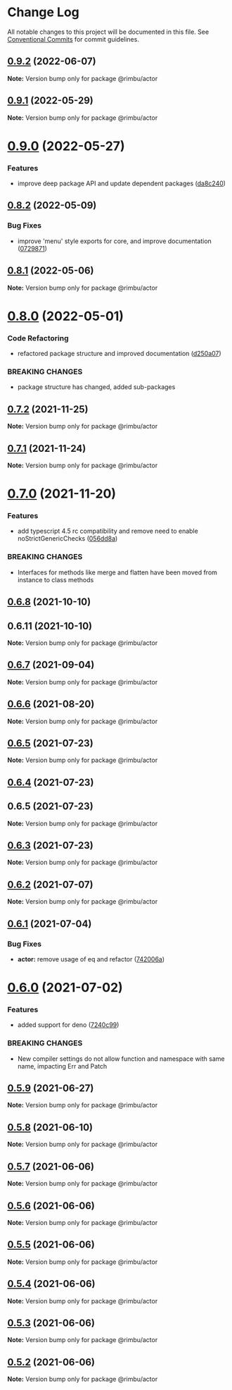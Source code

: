 # Change Log

All notable changes to this project will be documented in this file.
See [Conventional Commits](https://conventionalcommits.org) for commit guidelines.

## [0.9.2](https://github.com/rimbu-org/rimbu/compare/@rimbu/actor@0.9.1...@rimbu/actor@0.9.2) (2022-06-07)

**Note:** Version bump only for package @rimbu/actor





## [0.9.1](https://github.com/rimbu-org/rimbu/compare/@rimbu/actor@0.9.0...@rimbu/actor@0.9.1) (2022-05-29)

**Note:** Version bump only for package @rimbu/actor





# [0.9.0](https://github.com/rimbu-org/rimbu/compare/@rimbu/actor@0.8.2...@rimbu/actor@0.9.0) (2022-05-27)


### Features

* improve deep package API and update dependent packages ([da8c240](https://github.com/rimbu-org/rimbu/commit/da8c2402745ff56f273b1d3503bd01fb2eedd411))





## [0.8.2](https://github.com/rimbu-org/rimbu/compare/@rimbu/actor@0.8.1...@rimbu/actor@0.8.2) (2022-05-09)


### Bug Fixes

* improve 'menu' style exports for core, and improve documentation ([0729871](https://github.com/rimbu-org/rimbu/commit/0729871a8aae220ef5d9132c0c56e5a3cb2c19cb))





## [0.8.1](https://github.com/rimbu-org/rimbu/compare/@rimbu/actor@0.8.0...@rimbu/actor@0.8.1) (2022-05-06)

**Note:** Version bump only for package @rimbu/actor





# [0.8.0](https://github.com/rimbu-org/rimbu/compare/@rimbu/actor@0.7.2...@rimbu/actor@0.8.0) (2022-05-01)


### Code Refactoring

* refactored package structure and improved documentation ([d250a07](https://github.com/rimbu-org/rimbu/commit/d250a076300bd9c2cc3c2203b41a1889354c8bc5))


### BREAKING CHANGES

* package structure has changed, added sub-packages





## [0.7.2](https://github.com/rimbu-org/rimbu/compare/@rimbu/actor@0.7.1...@rimbu/actor@0.7.2) (2021-11-25)

**Note:** Version bump only for package @rimbu/actor





## [0.7.1](https://github.com/rimbu-org/rimbu/compare/@rimbu/actor@0.7.0...@rimbu/actor@0.7.1) (2021-11-24)

**Note:** Version bump only for package @rimbu/actor





# [0.7.0](https://github.com/rimbu-org/rimbu/compare/@rimbu/actor@0.6.8...@rimbu/actor@0.7.0) (2021-11-20)


### Features

* add typescript 4.5 rc compatibility and remove need to enable noStrictGenericChecks ([056dd8a](https://github.com/rimbu-org/rimbu/commit/056dd8a998ae4064570481fb7a9396326c0ca131))


### BREAKING CHANGES

* Interfaces for methods like merge and flatten have been moved from instance to
class methods





## [0.6.8](https://github.com/rimbu-org/rimbu/compare/@rimbu/actor@0.6.7...@rimbu/actor@0.6.8) (2021-10-10)



## 0.6.11 (2021-10-10)

**Note:** Version bump only for package @rimbu/actor





## [0.6.7](https://github.com/rimbu-org/rimbu/compare/@rimbu/actor@0.6.6...@rimbu/actor@0.6.7) (2021-09-04)

**Note:** Version bump only for package @rimbu/actor





## [0.6.6](https://github.com/rimbu-org/rimbu/compare/@rimbu/actor@0.6.5...@rimbu/actor@0.6.6) (2021-08-20)

**Note:** Version bump only for package @rimbu/actor





## [0.6.5](https://github.com/rimbu-org/rimbu/compare/@rimbu/actor@0.6.4...@rimbu/actor@0.6.5) (2021-07-23)

**Note:** Version bump only for package @rimbu/actor





## [0.6.4](https://github.com/rimbu-org/rimbu/compare/@rimbu/actor@0.6.3...@rimbu/actor@0.6.4) (2021-07-23)



## 0.6.5 (2021-07-23)

**Note:** Version bump only for package @rimbu/actor





## [0.6.3](https://github.com/rimbu-org/rimbu/compare/@rimbu/actor@0.6.2...@rimbu/actor@0.6.3) (2021-07-23)

**Note:** Version bump only for package @rimbu/actor





## [0.6.2](https://github.com/rimbu-org/rimbu/compare/@rimbu/actor@0.6.1...@rimbu/actor@0.6.2) (2021-07-07)

**Note:** Version bump only for package @rimbu/actor





## [0.6.1](https://github.com/rimbu-org/rimbu/compare/@rimbu/actor@0.6.0...@rimbu/actor@0.6.1) (2021-07-04)


### Bug Fixes

* **actor:** remove usage of eq and refactor ([742006a](https://github.com/rimbu-org/rimbu/commit/742006a4819c9af11812770f626d4f9f7571f0b4))





# [0.6.0](https://github.com/rimbu-org/rimbu/compare/@rimbu/actor@0.5.9...@rimbu/actor@0.6.0) (2021-07-02)


### Features

* added support for deno ([7240c99](https://github.com/rimbu-org/rimbu/commit/7240c998904822e098d2abf6e8e6deda4f165f11))


### BREAKING CHANGES

* New compiler settings do not allow function and namespace with same name, impacting
Err and Patch





## [0.5.9](https://github.com/rimbu-org/rimbu/compare/@rimbu/actor@0.5.8...@rimbu/actor@0.5.9) (2021-06-27)

**Note:** Version bump only for package @rimbu/actor





## [0.5.8](https://github.com/rimbu-org/rimbu/compare/@rimbu/actor@0.5.7...@rimbu/actor@0.5.8) (2021-06-10)

**Note:** Version bump only for package @rimbu/actor





## [0.5.7](https://github.com/rimbu-org/rimbu/compare/@rimbu/actor@0.5.6...@rimbu/actor@0.5.7) (2021-06-06)

**Note:** Version bump only for package @rimbu/actor





## [0.5.6](https://github.com/rimbu-org/rimbu/compare/@rimbu/actor@0.5.5...@rimbu/actor@0.5.6) (2021-06-06)

**Note:** Version bump only for package @rimbu/actor





## [0.5.5](https://github.com/rimbu-org/rimbu/compare/@rimbu/actor@0.5.4...@rimbu/actor@0.5.5) (2021-06-06)

**Note:** Version bump only for package @rimbu/actor





## [0.5.4](https://github.com/rimbu-org/rimbu/compare/@rimbu/actor@0.5.3...@rimbu/actor@0.5.4) (2021-06-06)

**Note:** Version bump only for package @rimbu/actor





## [0.5.3](https://github.com/rimbu-org/rimbu/compare/@rimbu/actor@0.5.2...@rimbu/actor@0.5.3) (2021-06-06)

**Note:** Version bump only for package @rimbu/actor





## [0.5.2](https://github.com/rimbu-org/rimbu/compare/@rimbu/actor@0.5.1...@rimbu/actor@0.5.2) (2021-06-06)

**Note:** Version bump only for package @rimbu/actor
